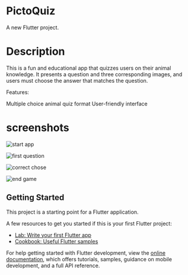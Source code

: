 # PictoQuiz

A new Flutter project.

# Description

This is a fun and educational app that quizzes users on their animal knowledge. It presents a question and three corresponding images, and users must choose the answer that matches the question.

Features:

Multiple choice animal quiz format
User-friendly interface

# screenshots

![start app](Screenshot_1720179374.png)

![first question](Screenshot_1720179404.png)

![correct chose](Screenshot_1720179417.png)

![end game](Screenshot_1720179494.png)

## Getting Started

This project is a starting point for a Flutter application.

A few resources to get you started if this is your first Flutter project:

- [Lab: Write your first Flutter app](https://docs.flutter.dev/get-started/codelab)
- [Cookbook: Useful Flutter samples](https://docs.flutter.dev/cookbook)

For help getting started with Flutter development, view the
[online documentation](https://docs.flutter.dev/), which offers tutorials,
samples, guidance on mobile development, and a full API reference.